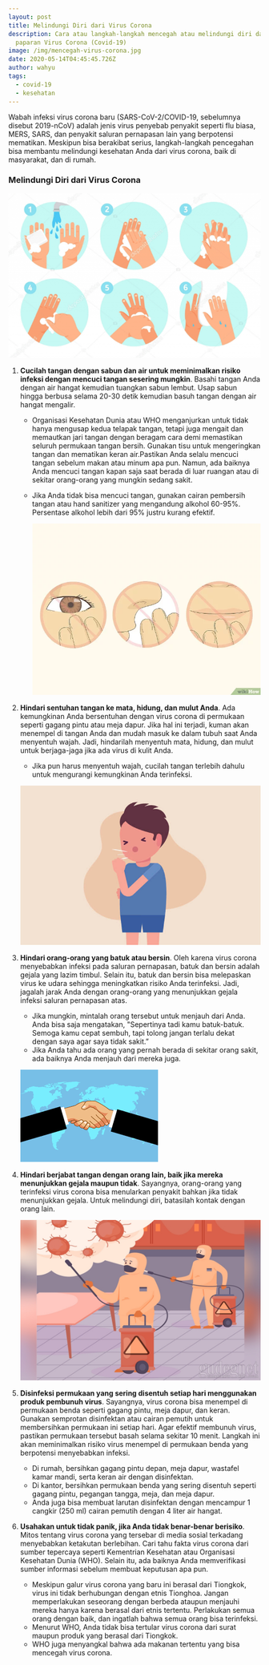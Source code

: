 ```yaml
---
layout: post
title: Melindungi Diri dari Virus Corona
description: Cara atau langkah-langkah mencegah atau melindungi diri dari
  paparan Virus Corona (Covid-19)
image: /img/mencegah-virus-corona.jpg
date: 2020-05-14T04:45:45.726Z
author: wahyu
tags:
  - covid-19
  - kesehatan
---
```

Wabah infeksi virus corona baru (SARS-CoV-2/COVID-19, sebelumnya disebut 2019-nCoV) adalah jenis virus penyebab penyakit seperti flu biasa, MERS, SARS, dan penyakit saluran pernapasan lain yang berpotensi mematikan. Meskipun bisa berakibat serius, langkah-langkah pencegahan bisa membantu melindungi kesehatan Anda dari virus corona, baik di masyarakat, dan di rumah.

### Melindungi Diri dari Virus Corona

![Mencuci tangan dengan sabun](/img/galuh-ilustrasi-mencuci-tangan-berita1.png "Mencuci tangan dengan sabun")

1. **Cucilah tangan dengan sabun dan air untuk meminimalkan risiko infeksi dengan mencuci tangan sesering mungkin**. Basahi tangan Anda dengan air hangat kemudian tuangkan sabun lembut. Usap sabun hingga berbusa selama 20-30 detik kemudian basuh tangan dengan air hangat mengalir.  

   * Organisasi Kesehatan Dunia atau WHO menganjurkan untuk tidak hanya mengusap kedua telapak tangan, tetapi juga mengait dan memautkan jari tangan dengan beragam cara demi memastikan seluruh permukaan tangan bersih. Gunakan tisu untuk mengeringkan tangan dan mematikan keran air.Pastikan Anda selalu mencuci tangan sebelum makan atau minum apa pun. Namun, ada baiknya Anda mencuci tangan kapan saja saat berada di luar ruangan atau di sekitar orang-orang yang mungkin sedang sakit.
   * Jika Anda tidak bisa mencuci tangan, gunakan cairan pembersih tangan atau hand sanitizer yang mengandung alkohol 60-95%. Persentase alkohol lebih dari 95% justru kurang efektif.

     ![Jauhkan tangan dari mata hidung dan mulut](/img/v4-728px-prevent-coronavirus-step-2-version-2.jpg.jpg "Jauhkan tangan dari mata hidung dan mulut")
2. **Hindari sentuhan tangan ke mata, hidung, dan mulut Anda**. Ada kemungkinan Anda bersentuhan dengan virus corona di permukaan seperti gagang pintu atau meja dapur. Jika hal ini terjadi, kuman akan menempel di tangan Anda dan mudah masuk ke dalam tubuh saat Anda menyentuh wajah. Jadi, hindarilah menyentuh mata, hidung, dan mulut untuk berjaga-jaga jika ada virus di kulit Anda. 

   * Jika pun harus menyentuh wajah, cucilah tangan terlebih dahulu untuk mengurangi kemungkinan Anda terinfeksi.

   ![Hindari orang-orang yang batuk atau bersin](/img/hindari-batuk.jpg "Hindari orang-orang yang batuk atau bersin")
3. **Hindari orang-orang yang batuk atau bersin**. Oleh karena virus corona menyebabkan infeksi pada saluran pernapasan, batuk dan bersin adalah gejala yang lazim timbul. Selain itu, batuk dan bersin bisa melepaskan virus ke udara sehingga meningkatkan risiko Anda terinfeksi. Jadi, jagalah jarak Anda dengan orang-orang yang menunjukkan gejala infeksi saluran pernapasan atas. 

   * Jika mungkin, mintalah orang tersebut untuk menjauh dari Anda. Anda bisa saja mengatakan, "Sepertinya tadi kamu batuk-batuk. Semoga kamu cepat sembuh, tapi tolong jangan terlalu dekat dengan saya agar saya tidak sakit.”
   * Jika Anda tahu ada orang yang pernah berada di sekitar orang sakit, ada baiknya Anda menjauh dari mereka juga.

   ![Hindari berjabat tangan dengan orang lain](/img/jabat-tangan.png "Hindari berjabat tangan dengan orang lain")
4. **Hindari berjabat tangan dengan orang lain, baik jika mereka menunjukkan gejala maupun tidak**. Sayangnya, orang-orang yang terinfeksi virus corona bisa menularkan penyakit bahkan jika tidak menunjukkan gejala. Untuk melindungi diri, batasilah kontak dengan orang lain.  

   ![Disinfeksi permukaan yang sering disentuh](/img/20200325063219.jpg "Disinfeksi permukaan yang sering disentuh")
5. **Disinfeksi permukaan yang sering disentuh setiap hari menggunakan produk pembunuh virus**. Sayangnya, virus corona bisa menempel di permukaan benda seperti gagang pintu, meja dapur, dan keran. Gunakan semprotan disinfektan atau cairan pemutih untuk membersihkan permukaan ini setiap hari. Agar efektif membunuh virus, pastikan permukaan tersebut basah selama sekitar 10 menit. Langkah ini akan meminimalkan risiko virus menempel di permukaan benda yang berpotensi menyebabkan infeksi.

   * Di rumah, bersihkan gagang pintu depan, meja dapur, wastafel kamar mandi, serta keran air dengan disinfektan.
   * Di kantor, bersihkan permukaan benda yang sering disentuh seperti gagang pintu, pegangan tangga, meja, dan meja dapur.
   * Anda juga bisa membuat larutan disinfektan dengan mencampur 1 cangkir (250 ml) cairan pemutih dengan 4 liter air hangat.
6. **Usahakan untuk tidak panik, jika Anda tidak benar-benar berisiko**. Mitos tentang virus corona yang tersebar di media sosial terkadang menyebabkan ketakutan berlebihan. Cari tahu fakta virus corona dari sumber tepercaya seperti Kementrian Kesehatan atau Organisasi Kesehatan Dunia (WHO). Selain itu, ada baiknya Anda memverifikasi sumber informasi sebelum membuat keputusan apa pun. 

   * Meskipun galur virus corona yang baru ini berasal dari Tiongkok, virus ini tidak berhubungan dengan etnis Tionghoa. Jangan memperlakukan seseorang dengan berbeda ataupun menjauhi mereka hanya karena berasal dari etnis tertentu. Perlakukan semua orang dengan baik, dan ingatlah bahwa semua orang bisa terinfeksi.
   * Menurut WHO, Anda tidak bisa tertular virus corona dari surat maupun produk yang berasal dari Tiongkok.
   * WHO juga menyangkal bahwa ada makanan tertentu yang bisa mencegah virus corona.